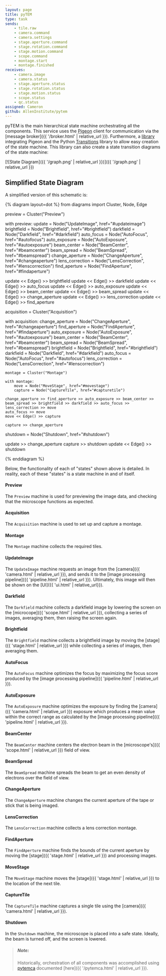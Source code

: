 ```yaml
---
layout: page
title: pyTEM
type: task
sends:
    - tile.raw
    - camera.command
    - camera.settings
    - stage.aperture.command
    - stage.rotation.command
    - stage.motion.command
    - scope.command
    - montage.start
    - montage.finished
receives:
    - camera.image
    - camera.status
    - stage.aperture.status
    - stage.rotation.status
    - stage.motion.status
    - scope.status
    - qc.status
assigned: Cameron
github: AllenInstitute/pytem
---
```


pyTEM is the main hierarchical state machine orchestrating all the components.
This service uses the [Pigeon](https://pigeon.readthedocs.io/en/latest/) client for communication via the [message broker]({{ '/broker.html' | relative_url }}).
Furthermore, a [library](https://github.com/AllenInstitute/pigeon-transitions) integrating Pigeon and the Python [Transitions](https://github.com/pytransitions/transitions) library to allow easy creation of the state machine.
This library can also create a state transition diagrams of the state machine:

[![State Diagram]({{ '/graph.png' | relative_url }})]({{ '/graph.png' | relative_url }})

## Simplified State Diagram

A simplified version of this schematic is:

{% diagram layout=dot %}
from diagrams import Cluster, Node, Edge

preview = Cluster("Preview")

with preview:
    update = Node("UpdateImage", href="#updateimage")
    brightfield = Node("Brightfield", href="#brightfield")
    darkfield = Node("Darkfield", href="#darkfield")
    auto_focus = Node("AutoFocus", href="#autofocus")
    auto_exposure = Node("AutoExposure", href="#autoexposure")
    beam_center = Node("BeamCenter", href="#beamcenter")
    beam_spread = Node("BeamSpread", href="#beamspread")
    change_aperture = Node("ChangeAperture", href="#changeaperture")
    lens_correction = Node("LensCorrection", href="#lenscorrection")
    find_aperture = Node("FindAperture", href="#findaperture")

update << Edge() >> brightfield
update << Edge() >> darkfield
update << Edge() >> auto_focus
update << Edge() >> auto_exposure
update << Edge() >> beam_center
update << Edge() >> beam_spread
update << Edge() >> change_aperture
update << Edge() >> lens_correction
update << Edge() >> find_aperture

acquisition = Cluster("Acquisition")

with acquisition:
    change_aperture = Node("ChangeAperture", href="#changeaperture")
    find_aperture = Node("FindAperture", href="#findaperture")
    auto_exposure = Node("AutoExposure", href="#autoexposure")
    beam_center = Node("BeamCenter", href="#beamcenter")
    beam_spread = Node("BeamSpread", href="#beamspread")
    brightfield = Node("Brightfield", href="#brightfield")
    darkfield = Node("Darkfield", href="#darkfield")
    auto_focus = Node("AutoFocus", href="#autofocus")
    lens_correction = Node("LensCorrection", href="#lenscorrection")

    montage = Cluster("Montage")

    with montage:
        move = Node("MoveStage", href="#movestage")
        capture = Node("CaptureTile", href="#capturetile")

    change_aperture >> find_aperture >> auto_exposure >> beam_center >> beam_spread >> brightfield >> darkfield >> auto_focus >> lens_correction >> move
    auto_focus >> move
    move << Edge() >> capture

    capture >> change_aperture

shutdown = Node("Shutdown", href="#shutdown")

update >> change_aperture
capture >> shutdown
update << Edge() >> shutdown

{% enddiagram %}

Below, the functionality of each of "states" shown above is detailed.
In reality, each of these "states" is a state machine in and of itself.

#### Preview

The `Preview` machine is used for previewing the image data, and checking that the microscope functions as expected.

#### Acquisition

The `Acquisition` machine is used to set up and capture a montage.

#### Montage

The `Montage` machine collects the required tiles.

#### UpdateImage

The `UpdateImage` machine requests an image from the [camera]({{ 'camera.html' | relative_url }}), and sends it to the [image processing pipeline]({{ 'pipeline.html' | relative_url }}).
Ultimately, this image will then be shown on the [UI]({{ 'ui.html' | relative_url}}).

#### Darkfield

The `Darkfield` machine collects a darkfield image by lowering the screen on the [microcope]({{ 'scope.html' | relative_url }}), collecting a series of images, averaging them, then raising the screen again.

#### Brightfield

The `Brightfield` machine collects a brightfield image by moving the [stage]({{ 'stage.html' | relative_url }}) while collecting a series of images, then averaging them.

#### AutoFocus

The `AutoFocus` machine optimizes the focus by maximizing the focus score produced by the [image processing pipeline]({{ 'pipeline.html' | relative_url }}).

#### AutoExposure

The `AutoExposure` machine optimizes the exposure by finding the [camera]({{ 'camera.html' | relative_url }}) exposure which produces a mean value within the correct range as calculated by the [image processing pipeline]({{ 'pipeline.html' | relative_url }}).

#### BeamCenter

The `BeamCenter` machine centers the electron beam in the [microscope's]({{ 'scope.html' | relative_url }}) field of view.

#### BeamSpread

The `BeamSpread` machine spreads the beam to get an even density of electrons over the field of view.

#### ChangeAperture

The `ChangeAperture` machine changes the current aperture of the tape or stick that is being imaged.

#### LensCorrection

The `LensCorrection` machine collects a lens correction montage.

#### FindAperture

The `FindAperture` machine finds the bounds of the current aperture by moving the [stage]({{ 'stage.html' | relative_url }}) and processing images.

#### MoveStage

The `MoveStage` machine moves the [stage]({{ 'stage.html' | relative_url }}) to the location of the next tile.

#### CaptureTile

The `CaptureTile` machine captures a single tile using the [camera]({{ 'camera.html' | relative_url }}).

#### Shutdown

In the `Shutdown` machine, the microscope is placed into a safe state.
Ideally, the beam is turned off, and the screen is lowered.

> ##### Note:
> Historically, orchestration of all components was accomplished using [pytemca](https://github.com/AllenInstitute/pytemca) documented [here]({{ '/pytemca.html'  | relative_url }}).
